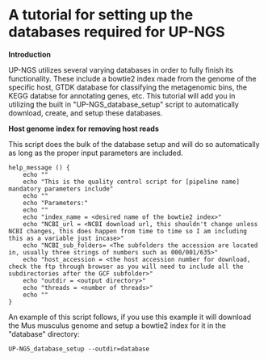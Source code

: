 # A tutorial for setting up the databases required for UP-NGS

**Introduction**

UP-NGS utilizes several varying databases in order to fully finish its functionality. These include a bowtie2 index made from the genome of the specific host, GTDK database for classifying the metagenomic bins, the KEGG databse for annotating genes, etc. This tutorial will add you in utilizing the built in 
"UP-NGS_database_setup" script to automatically download, create, and setup these databases. 

**Host genome index for removing host reads**

This script does the bulk of the database setup and will do so automatically as long as the proper input parameters are included. 

```
help_message () {
	echo ""
	echo "This is the quality control script for [pipeline name] mandatory parameters include"
	echo ""
	echo "Parameters:"
	echo ""
	echo "index_name = <desired name of the bowtie2 index>"
	echo "NCBI_url = <NCBI download url, this shouldn't change unless NCBI changes, this does happen from time to time so I am including this as a variable just incase>"
	echo "NCBI_sub_folders= <The subfolders the accession are located in, usually three strings of numbers such as 000/001/635>"
	echo "host_accession = <the host accession number for download, check the ftp through browser as you will need to include all the subdirectories after the GCF subfolder>"
	echo "outdir = <output directory>"
	echo "threads = <number of threads>"
	echo ""
}
```

An example of this script follows, if you use this example it will download the Mus musculus genome and setup a bowtie2 index for it in the "database" directory:

```
UP-NGS_database_setup --outdir=database 
```
